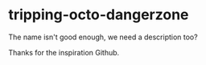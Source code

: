 tripping-octo-dangerzone
========================

The name isn't good enough, we need a description too?

Thanks for the inspiration Github.
